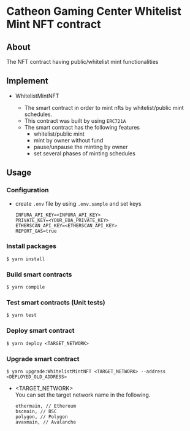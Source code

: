 # Catheon Gaming Center Whitelist Mint NFT contract

## About

The NFT contract having public/whitelist mint functionalities

## Implement
- WhitelistMintNFT

    - The smart contract in order to mint nfts by whitelist/public mint schedules.
    - This contract was built by using `ERC721A`
    - The smart contract has the following features
        - whitelist/public mint
        - mint by owner without fund
        - pause/unpause the minting by owner
        - set several phases of minting schedules

## Usage

### Configuration

- create `.env` file by using `.env.sample` and set keys
    ```
   INFURA_API_KEY=<INFURA_API_KEY>
   PRIVATE_KEY=<YOUR_EOA_PRIVATE_KEY>
   ETHERSCAN_API_KEY=<ETHERSCAN_API_KEY>
   REPORT_GAS=true
    ```

### Install packages

```
$ yarn install
```

### Build smart contracts

```
$ yarn compile
```

### Test smart contracts (Unit tests)

```
$ yarn test
```

### Deploy smart contract

```
$ yarn deploy <TARGET_NETWORK> 
```

### Upgrade smart contract

```
$ yarn upgrade:WhitelistMintNFT <TARGET_NETWORK> --address <DEPLOYED_OLD_ADDRESS> 
```

- <TARGET_NETWORK>  
  You can set the target network name in the following.
    ```
    ethermain, // Ethereum
    bscmain, // BSC
    polygon, // Polygon
    avaxmain, // Avalanche
    ```